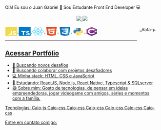 Olá! Eu sou o Juan Gabriel 👋
Sou Estudante Front End Developer 💻

<div align="center">
  <a href="https://github.com/juanddsilva">
  <img height="180em" src="https://github-readme-stats.vercel.app/api?username=juanddsilva&show_icons=true&theme=dracula&include_all_commits=true&count_private=true"/>
  <img height="180em" src="https://github-readme-stats.vercel.app/api/top-langs/?username=juanddsilva&layout=compact&langs_count=7&theme=dracula"/>
</div>
  
  <div style="display: inline_block"><br>
  <img align="center" alt="Rafa-Js" height="30" width="40" src="https://raw.githubusercontent.com/devicons/devicon/master/icons/javascript/javascript-plain.svg">
  <img align="center" alt="Rafa-Ts" height="30" width="40" src="https://raw.githubusercontent.com/devicons/devicon/master/icons/typescript/typescript-plain.svg">
  <img align="center" alt="Rafa-React" height="30" width="40" src="https://raw.githubusercontent.com/devicons/devicon/master/icons/react/react-original.svg">
  <img align="center" alt="Rafa-HTML" height="30" width="40" src="https://raw.githubusercontent.com/devicons/devicon/master/icons/html5/html5-original.svg">
  <img align="center" alt="Rafa-CSS" height="30" width="40" src="https://raw.githubusercontent.com/devicons/devicon/master/icons/css3/css3-original.svg">
  <img align="center" alt="Rafa-Python" height="30" width="40" src="https://raw.githubusercontent.com/devicons/devicon/master/icons/python/python-original.svg">
  <img align="center" alt="Rafa-Csharp" height="30" width="40" src="https://raw.githubusercontent.com/devicons/devicon/master/icons/csharp/csharp-original.svg">
  <img align="right" alt="Rafa-pic" height="150" style="border-radius:50px;" src="https://media.discordapp.net/attachments/639956127056134178/890373478988013628/Publicacoes_Instagram_1_1.png?width=676&height=676">
</div>
 


------------------------------------------------------
Acessar Portfólio
------------------------------------------------------


- 🚀   Buscando novos desafios
- 🔭   Buscando colaborar com projetos desafiadores
- 💻   Minha stack: HTML, CSS e JavaScript
- 📘   Estudando: ReactJS, Node.js, React Native, Typescript & SQLserver
- 😄   Sobre mim: Gosto de tecnologias, de pensar em ideias empreendedoras, jogar videogame com amigos, séries e momentos com a família.

Tecnologias:
Caio-js Caio-css Caio-css Caio-css Caio-css Caio-css Caio-css

Entre em contato comigo:
 
